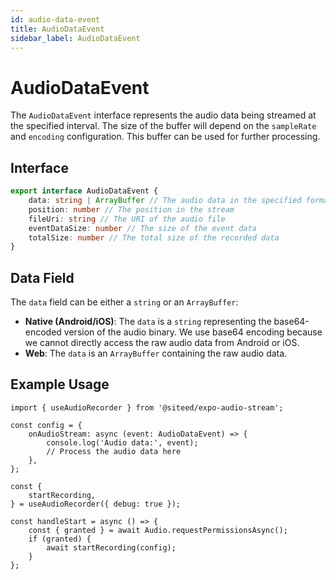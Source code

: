 ```yaml
---
id: audio-data-event
title: AudioDataEvent
sidebar_label: AudioDataEvent
---
```


# AudioDataEvent

The `AudioDataEvent` interface represents the audio data being streamed at the specified interval. The size of the buffer will depend on the `sampleRate` and `encoding` configuration. This buffer can be used for further processing.

## Interface

```ts
export interface AudioDataEvent {
    data: string | ArrayBuffer // The audio data in the specified format
    position: number // The position in the stream
    fileUri: string // The URI of the audio file
    eventDataSize: number // The size of the event data
    totalSize: number // The total size of the recorded data
}
```

## Data Field

The `data` field can be either a `string` or an `ArrayBuffer`:

- **Native (Android/iOS)**: The `data` is a `string` representing the base64-encoded version of the audio binary. We use base64 encoding because we cannot directly access the raw audio data from Android or iOS.
- **Web**: The `data` is an `ArrayBuffer` containing the raw audio data.

## Example Usage

```tsx
import { useAudioRecorder } from '@siteed/expo-audio-stream';

const config = {
    onAudioStream: async (event: AudioDataEvent) => {
        console.log('Audio data:', event);
        // Process the audio data here
    },
};

const {
    startRecording,
} = useAudioRecorder({ debug: true });

const handleStart = async () => {
    const { granted } = await Audio.requestPermissionsAsync();
    if (granted) {
        await startRecording(config);
    }
};

```
